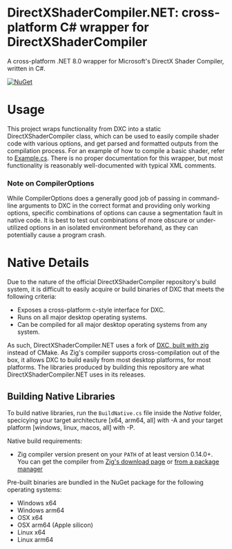 # DirectXShaderCompiler.NET: cross-platform C# wrapper for DirectXShaderCompiler 

A cross-platform .NET 8.0 wrapper for Microsoft's DirectX Shader Compiler, written in C#. 

[![NuGet](https://img.shields.io/nuget/v/DirectXShaderCompiler.NET.svg)](https://www.nuget.org/packages/DirectXShaderCompiler.NET)

# Usage

This project wraps functionality from DXC into a static DirectXShaderCompiler class, which can be used to easily compile shader code with various options, and get parsed and formatted outputs from the compilation process. For an example of how to compile a basic shader, refer to [Example.cs](Example/Example.cs). There is no proper documentation for this wrapper, but most functionality is reasonably well-documented with typical XML comments.

### Note on CompilerOptions
While CompilerOptions does a generally good job of passing in command-line arguments to DXC in the correct format and providing only working options, specific combinations of options can cause a segmentation fault in native code. It is best to test out combinations of more obscure or under-utilized options in an isolated environment beforehand, as they can potentially cause a program crash.

# Native Details
 
Due to the nature of the official DirectXShaderCompiler repository's build system, it is difficult to easily acquire or build binaries of DXC that meets the following criteria:
 
- Exposes a cross-platform c-style interface for DXC.
- Runs on all major desktop operating systems.
- Can be compiled for all major desktop operating systems from any system.
 
As such, DirectXShaderCompiler.NET uses a fork of [DXC, built with zig](https://github.com/sinnwrig/DirectXShaderCompiler-zig) instead of CMake. As Zig's compiler supports cross-compilation out of the box, it allows DXC to build easily from most desktop platforms, for most platforms. The libraries produced by building this repository are what DirectXShaderCompiler.NET uses in its releases.
 
## Building Native Libraries
 
To build native libraries, run the `BuildNative.cs` file inside the _Native_ folder, specicying your target architecture [x64, arm64, all] with -A and your target platform [windows, linux, macos, all] with -P.
 
Native build requirements:
- Zig compiler version present on your `PATH` of at least version 0.14.0+. You can get the compiler from [Zig's download page](https://ziglang.org/download/) or [from a package manager](https://github.com/ziglang/zig/wiki/Install-Zig-from-a-Package-Manager)
 
Pre-built binaries are bundled in the NuGet package for the following operating systems:
- Windows x64
- Windows arm64
- OSX x64
- OSX arm64 (Apple silicon)
- Linux x64
- Linux arm64
